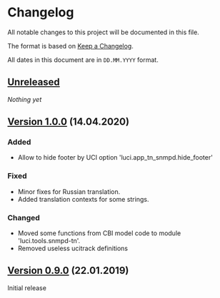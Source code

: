 # Changelog

All notable changes to this project will be documented in this file.

The format is based on [Keep a Changelog](https://keepachangelog.com/en/1.0.0/).

All dates in this document are in `DD.MM.YYYY` format.

## [Unreleased]

*Nothing yet*

## [Version 1.0.0] (14.04.2020)
### Added
- Allow to hide footer by UCI option 'luci.app_tn_snmpd.hide_footer'

### Fixed
- Minor fixes for Russian translation.
- Added translation contexts for some strings.

### Changed
- Moved some functions from CBI model code to module 'luci.tools.snmpd-tn'.
- Removed useless ucitrack definitions

## [Version 0.9.0] (22.01.2019)

Initial release

[Unreleased]: https://github.com/tano-systems/luci-app-snmpd-tn/tree/master
[Version 1.0.0]: https://github.com/tano-systems/luci-app-snmpd-tn/releases/tag/v1.0.0
[Version 0.9.0]: https://github.com/tano-systems/luci-app-snmpd-tn/releases/tag/v0.9.0
